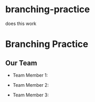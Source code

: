 # branching-practice

does this work

# Branching Practice

## Our Team

- Team Member 1: 


- Team Member 2:


- Team Member 3:
